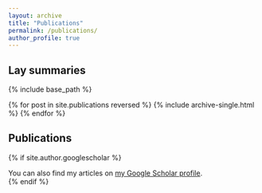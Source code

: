 ```yaml
---
layout: archive
title: "Publications"
permalink: /publications/
author_profile: true
---
```



## Lay summaries

{% include base_path %}

{% for post in site.publications reversed %}
  {% include archive-single.html %}
{% endfor %}

## Publications

{% if site.author.googlescholar %}
  <div class="wordwrap">You can also find my articles on <a href="{{site.author.googlescholar}}">my Google Scholar profile</a>.</div>
{% endif %}
<br>
<script src="https://bibbase.org/show?bib=https%3A%2F%2Fbibbase.org%2Fnetwork%2Ffiles%2FFBFpAc9d9fpCyd3Rk&noBootstrap=1&jsonp=1"></script>
